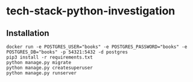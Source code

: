 # tech-stack-python-investigation

## Installation

```
docker run -e POSTGRES_USER="books" -e POSTGRES_PASSWORD="books" -e POSTGRES_DB="books" -p 54321:5432 -d postgres
pip3 install -r requirements.txt
python manage.py migrate
python manage.py createsuperuser
python manage.py runserver
```
